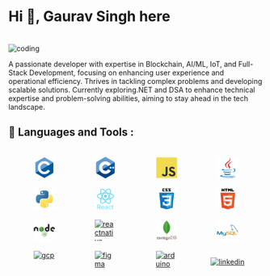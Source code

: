 <h1>Hi 👋, Gaurav Singh here</h1>
<br>
<img align="center"  alt="coding" width="600" src="https://mir-s3-cdn-cf.behance.net/project_modules/1400/6060fa143584307.627d06916b633.gif">
<p>A passionate developer with expertise in Blockchain, AI/ML, IoT, and Full-Stack Development, focusing on enhancing user experience and operational efficiency. Thrives in tackling complex problems and developing scalable solutions. Currently exploring.NET and DSA to enhance technical expertise and problem-solving abilities, aiming to stay ahead in the tech landscape.</p>

<h2>🚀 Languages and Tools :</h2>
<!DOCTYPE html>
<html lang="en">
<head>
    <meta charset="UTF-8">
    <meta name="viewport" content="width=device-width, initial-scale=1.0">
    <title>Icon Grid</title>
    <style>
        .icon-grid {
            display: grid;
            grid-template-columns: repeat(4, 1fr);
            gap: 20px;
            justify-items: center;
            align-items: center;
            padding: 20px;
        }
        .icon-grid a {
            display: flex;
            justify-content: center;
            align-items: center;
        }
    </style>
</head>
<body>

<div class="icon-grid">
    <a target="_blank" href="https://raw.githubusercontent.com/devicons/devicon/master/icons/c/c-original.svg">
        <img src="https://raw.githubusercontent.com/devicons/devicon/master/icons/c/c-original.svg" alt="c" width="42" height="42">
    </a>
    <a target="_blank" href="https://raw.githubusercontent.com/devicons/devicon/master/icons/cplusplus/cplusplus-original.svg">
        <img src="https://raw.githubusercontent.com/devicons/devicon/master/icons/cplusplus/cplusplus-original.svg" alt="cplusplus" width="42" height="42">
    </a>
    <a target="_blank" href="https://raw.githubusercontent.com/devicons/devicon/master/icons/javascript/javascript-original.svg">
        <img src="https://raw.githubusercontent.com/devicons/devicon/master/icons/javascript/javascript-original.svg" alt="javascript" width="42" height="42">
    </a>
    <a target="_blank" href="https://raw.githubusercontent.com/devicons/devicon/master/icons/java/java-original.svg">
        <img src="https://raw.githubusercontent.com/devicons/devicon/master/icons/java/java-original.svg" alt="java" width="42" height="42">
    </a>
    <a target="_blank" href="https://raw.githubusercontent.com/devicons/devicon/master/icons/python/python-original.svg">
        <img src="https://raw.githubusercontent.com/devicons/devicon/master/icons/python/python-original.svg" alt="python" width="42" height="42">
    </a>
    <a target="_blank" href="https://raw.githubusercontent.com/devicons/devicon/master/icons/react/react-original-wordmark.svg">
        <img src="https://raw.githubusercontent.com/devicons/devicon/master/icons/react/react-original-wordmark.svg" alt="react" width="42" height="42">
    </a>
    <a target="_blank" href="https://raw.githubusercontent.com/devicons/devicon/master/icons/css3/css3-original-wordmark.svg">
        <img src="https://raw.githubusercontent.com/devicons/devicon/master/icons/css3/css3-original-wordmark.svg" alt="css3" width="42" height="42">
    </a>
    <a target="_blank" href="https://raw.githubusercontent.com/devicons/devicon/master/icons/html5/html5-original-wordmark.svg">
        <img src="https://raw.githubusercontent.com/devicons/devicon/master/icons/html5/html5-original-wordmark.svg" alt="html5" width="42" height="42">
    </a>
    <a target="_blank" href="https://raw.githubusercontent.com/devicons/devicon/master/icons/nodejs/nodejs-original-wordmark.svg">
        <img src="https://raw.githubusercontent.com/devicons/devicon/master/icons/nodejs/nodejs-original-wordmark.svg" alt="nodejs" width="42" height="42">
    </a>
    <a target="_blank" href="https://reactnative.dev/img/header_logo.svg">
        <img src="https://reactnative.dev/img/header_logo.svg" alt="reactnative" width="42" height="42">
    </a>
    <a target="_blank" href="https://raw.githubusercontent.com/devicons/devicon/master/icons/mongodb/mongodb-original-wordmark.svg">
        <img src="https://raw.githubusercontent.com/devicons/devicon/master/icons/mongodb/mongodb-original-wordmark.svg" alt="mongodb" width="42" height="42">
    </a>
    <a target="_blank" href="https://raw.githubusercontent.com/devicons/devicon/master/icons/mysql/mysql-original-wordmark.svg">
        <img src="https://raw.githubusercontent.com/devicons/devicon/master/icons/mysql/mysql-original-wordmark.svg" alt="mysql" width="42" height="42">
    </a>
    <a target="_blank" href="https://www.vectorlogo.zone/logos/google_cloud/google_cloud-icon.svg">
        <img src="https://www.vectorlogo.zone/logos/google_cloud/google_cloud-icon.svg" alt="gcp" width="42" height="42">
    </a>
    <a target="_blank" href="https://www.vectorlogo.zone/logos/figma/figma-icon.svg">
        <img src="https://www.vectorlogo.zone/logos/figma/figma-icon.svg" alt="figma" width="42" height="42">
    </a>
    <a target="_blank" href="https://cdn.worldvectorlogo.com/logos/arduino-1.svg">
        <img src="https://cdn.worldvectorlogo.com/logos/arduino-1.svg" alt="arduino" width="42" height="42">
    </a>
    <a target="_blank" href="https://www.vector

<h2>⚡️ Where to find me</h2>
<p><a target="_blank" href="https://www.linkedin.com/in/gauravsingh25" style="display: inline-block;"><img src="https://img.shields.io/badge/linkedin-logo?style=for-the-badge&logo=linkedin&logoColor=white&color=%230a77b6" alt="linkedin" /></a></p>
